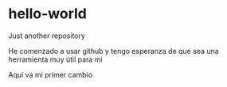 # hello-world
Just another repository

He comenzado a usar github y tengo esperanza de que sea una herramienta muy útil para mi

Aqui va mi primer cambio
